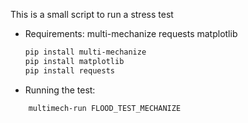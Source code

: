 This is a small script to run a stress test

- Requirements:
    multi-mechanize
    requests
    matplotlib
    ```bash
    pip install multi-mechanize
    pip install matplotlib
    pip install requests
    ```
    
- Running the test:
```bash
    multimech-run FLOOD_TEST_MECHANIZE
```
